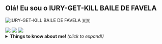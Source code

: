 ## Olá! Eu sou o IURY-GET-KILL BAILE DE FAVELA
![IURY-GET-KILL BAILE DE FAVELA 🇧🇷](https://github-readme-stats.vercel.app/api?username=iury-get-killl&show_icons=true&theme=radical)

  <div>
  <a href = "mailto: henriqueferreira2000ti@gmail.com"><img src="https://img.shields.io/badge/-Gmail-%23EA4335?style=for-the-badge&logo=gmail&logoColor=white" target="_blank"></a>
  <a href="https://www.linkedin.com/in/henrique-ferreira-181845201/" target="_blank"><img src="https://img.shields.io/badge/-LinkedIn-%230077B5?style=for-the-badge&logo=linkedin&logoColor=white" target="_blank"></a>
  <a href="https://www.instagram.com/henrique10_80/" target="_blank"><img src="https://img.shields.io/badge/-Instagram-%23E4405F?style=for-the-badge&logo=instagram&logoColor=white" target="_blank"></a>
</div>

<details>
  <summary> <b> Things to know about me! </b> <i>(click to expand!)</i> </summary>
  
  <br>
 
 eghghhghghffnnfhjddddnyjtjdj
 
 <details>
